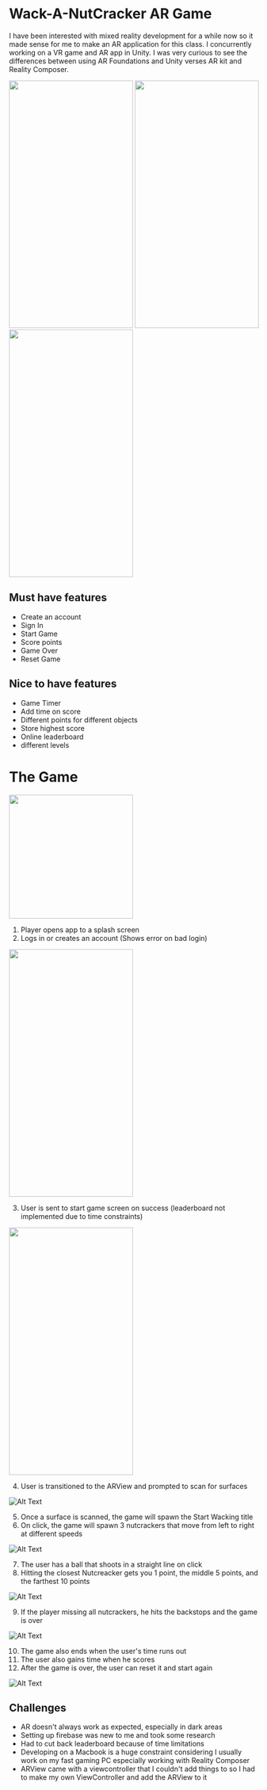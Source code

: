 # Wack-A-NutCracker AR Game
I have been interested with mixed reality development for a while now so it made sense for me to make an AR application for this class.  I concurrently working on a VR game and AR app in Unity.  I was very curious to see the differences between using AR Foundations and Unity verses AR kit and Reality Composer. 

<img src="https://cdn.discordapp.com/attachments/701222956478496778/842587547812757524/image0.png" width="250" height="500"> <img src="https://cdn.discordapp.com/attachments/701222956478496778/842587548273606706/image1.png" width="250" height="500"> <img src="https://cdn.discordapp.com/attachments/701222956478496778/842587548512944168/image2.png" width="250" height="500">

## Must have features
* Create an account
* Sign In
* Start Game
* Score points
* Game Over
* Reset Game

## Nice to have features
* Game Timer
* Add time on score
* Different points for different objects
* Store highest score
* Online leaderboard
* different levels

# The Game
<img src="https://cdn.discordapp.com/attachments/701222956478496778/842587548814409778/image3.png" width="250" height="250">

1. Player opens app to a splash screen
2. Logs in or creates an account (Shows error on bad login)

<img src="https://cdn.discordapp.com/attachments/701222956478496778/842587549008527360/image4.png" width="250" height="500">

3. User is sent to start game screen on success (leaderboard not implemented due to time constraints)

<img src="https://cdn.discordapp.com/attachments/701222956478496778/842587549242884126/image5.png" width="250" height="500">

4. User is transitioned to the ARView and prompted to scan for surfaces

![Alt Text](https://media.giphy.com/media/7oCZLNkAWGj8Qux6ii/giphy.gif)

5. Once a surface is scanned, the game will spawn the Start Wacking title
6. On click, the game will spawn 3 nutcrackers that move from left to right at different speeds 

![Alt Text](https://media.giphy.com/media/GBcEomcaDLTEVwrQNL/giphy.gif)

7. The user has a ball that shoots in a straight line on click
8. Hitting the closest Nutcreacker gets you 1 point, the middle 5 points, and the farthest 10 points

![Alt Text](https://media.giphy.com/media/YZ9e90wXPUc7Ad1svN/giphy.gif)

9. If the player missing all nutcrackers, he hits the backstops and the game is over

![Alt Text](https://media.giphy.com/media/eg8vidSuXdAPL4QF8X/giphy.gif)

10. The game also ends when the user's time runs out
11. The user also gains time when he scores
12. After the game is over, the user can reset it and start again

![Alt Text](4.gif)

## Challenges
* AR doesn't always work as expected, especially in dark areas
* Setting up firebase was new to me and took some research
* Had to cut back leaderboard because of time limitations
* Developing on a Macbook is a huge constraint considering I usually work on my fast gaming PC especially working with Reality Composer 
* ARView came with a viewcontroller that I couldn't add things to so I had to make my own ViewController and add the ARView to it
